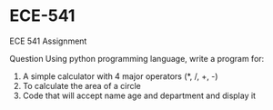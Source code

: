 # ECE-541
ECE 541 Assignment

Question 
Using python programming language, write a program for:
1. A simple calculator with 4 major operators (*, /, +, -)
2. To calculate the area of a circle
3. Code that will accept name age and department and display it
